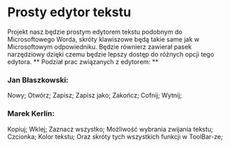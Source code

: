 # Prosty edytor tekstu
Projekt nasz będzie prostym edytorem tekstu podobnym do Microsoftowego Worda, skróty klawiszowe będą takie same jak w Microsoftowym odpowiedniku. Będzie równierz zawierał pasek narzędziowy dzięki czemu będzie lepszy dostęp do różnych opcji tego edytora.
** Podział prac związanych z edytorem: **
### Jan Błaszkowski:
Nowy;
Otwórz;
Zapisz;
Zapisz jako;
Zakończ;
Cofnij;
Wytnij;
### Marek Kerlin:
Kopiuj;
Wklej;
Zaznacz wszystko;
Możliwość wybrania zwijania tekstu;
Czcionka;
Kolor tekstu;
Oraz skróty tych wszystkich  funkcji w ToolBar-ze;
